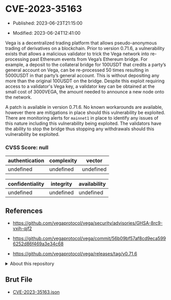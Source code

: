 # CVE-2023-35163

- Published: 2023-06-23T21:15:00

- Modified: 2023-06-24T12:41:00

Vega is a decentralized trading platform that allows pseudo-anonymous trading of derivatives on a blockchain. Prior to version 0.71.6, a vulnerability exists that allows a malicious validator to trick the Vega network into re-processing past Ethereum events from Vega’s Ethereum bridge. For example, a deposit to the collateral bridge for 100USDT that credits a party’s general account on Vega, can be re-processed 50 times resulting in 5000USDT in that party’s general account. This is without depositing any more than the original 100USDT on the bridge. Despite this exploit requiring access to a validator's Vega key, a validator key can be obtained at the small cost of 3000VEGA, the amount needed to announce a new node onto the network.

A patch is available in version 0.71.6. No known workarounds are available, however there are mitigations in place should this vulnerability be exploited. There are monitoring alerts for `mainnet1` in place to identify any issues of this nature including this vulnerability being exploited. The validators have the ability to stop the bridge thus stopping any withdrawals should this vulnerability be exploited.

### CVSS Score: **null**

| authentication | complexity | vector |
| --- | --- | --- |
| undefined | undefined | undefined |

| confidentiality | integrity | availability |
| --- | --- | --- |
| undefined | undefined | undefined |

## References

* https://github.com/vegaprotocol/vega/security/advisories/GHSA-8rc9-vxjh-qjf2

* https://github.com/vegaprotocol/vega/commit/56b09bf57af8cd9eca5996252d86f469a3e34c68

* https://github.com/vegaprotocol/vega/releases/tag/v0.71.6

<details>
<summary>About this repository</summary> 

  This repository is part of the project [Live Hack CVE](https://github.com/Live-Hack-CVE). Main website can be found [www.live-hack.org](https://www.live-hack.org) 
  
  Made by [Sn0wAlice](https://github.com/Sn0wAlice) for the people that care about security and need to have a feed of the latest CVEs. Hope you enjoy it, don't forget to star the repo and follow me on [Twitter](https://twitter.com/Sn0wAlice) and [Github](https://github.com/Sn0wAlice). And that is my [personnal website](https://www.alice-snow.me/)

  - [Home Page](https://github.com/Live-Hack-CVE)
  - [Framework](https://github.com/Live-Hack-CVE/cve-framework)
  - [CVE database](https://github.com/Live-Hack-CVE/full_database)
  - [Changelog](https://github.com/Live-Hack-CVE/Changelog)
</details>

## Brut File

* [CVE-2023-35163.json](https://raw.githubusercontent.com/Live-Hack-CVE/full_database/main/cves/2023/CVE-2023-35163.json)

